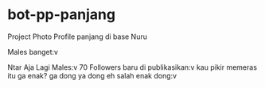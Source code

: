 # bot-pp-panjang
Project Photo Profile panjang di base Nuru


Males banget:v

Ntar Aja Lagi Males:v
70 Followers baru di publikasikan:v
kau pikir memeras itu ga enak?
ga dong
ya dong
eh salah
enak dong:v
